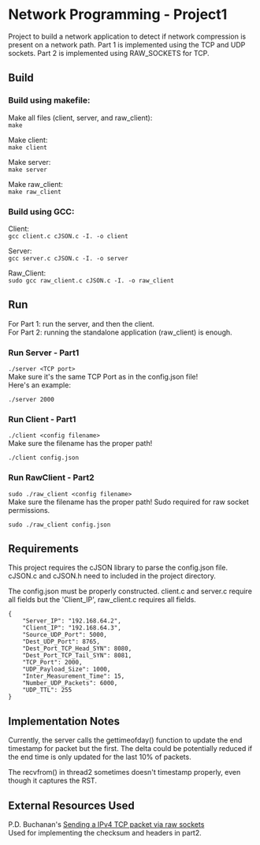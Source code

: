 # Network Programming - Project1

Project to build a network application to detect if network compression is present on a network path. Part 1 is implemented using the TCP and UDP sockets. Part 2 is implemented using RAW_SOCKETS for TCP.

## Build
### Build using makefile:
Make all files (client, server, and raw_client):<br>
`make`

Make client:<br>
`make client`

Make server:<br>
`make server`

Make raw_client:<br>
`make raw_client`

### Build using GCC:
Client:<br>
`gcc client.c cJSON.c -I. -o client`

Server:<br>
`gcc server.c cJSON.c -I. -o server`

Raw_Client:<br>
`sudo gcc raw_client.c cJSON.c -I. -o raw_client`


## Run
For Part 1: run the server, and then the client.<br>
For Part 2: running the standalone application (raw_client) is enough.
### Run Server - Part1
`./server <TCP port>`<br>
Make sure it's the same TCP Port as in the config.json file!<br>
Here's an example:
```
./server 2000
```

### Run Client - Part1
`./client <config filename>`<br>
Make sure the filename has the proper path!
```
./client config.json
```

### Run RawClient - Part2
`sudo ./raw_client <config filename>` <br>
Make sure the filename has the proper path! Sudo required for raw socket permissions.
```
sudo ./raw_client config.json
```

## Requirements
This project requires the cJSON library to parse the config.json file.
cJSON.c and cJSON.h need to included in the project directory.

The config.json must be properly constructed. client.c and server.c require all fields but the 'Client_IP', raw_client.c requires all fields.
```
{
    "Server_IP": "192.168.64.2",
    "Client_IP": "192.168.64.3",
    "Source_UDP_Port": 5000,
    "Dest_UDP_Port": 8765,
    "Dest_Port_TCP_Head_SYN": 8080,
    "Dest_Port_TCP_Tail_SYN": 8081,
    "TCP_Port": 2000,
    "UDP_Payload_Size": 1000,
    "Inter_Measurement_Time": 15,
    "Number_UDP_Packets": 6000,
    "UDP_TTL": 255
}
```

## Implementation Notes
Currently, the server calls the gettimeofday() function to update the end timestamp for packet but the first. The delta could be potentially reduced if the end time is only updated for the last 10% of packets.

The recvfrom() in thread2 sometimes doesn't timestamp properly, even though it captures the RST.

## External Resources Used
P.D. Buchanan's [Sending a IPv4 TCP packet via raw sockets](https://www.pdbuchan.com/rawsock/tcp4.c)<br>
Used for implementing the checksum and headers in part2.

